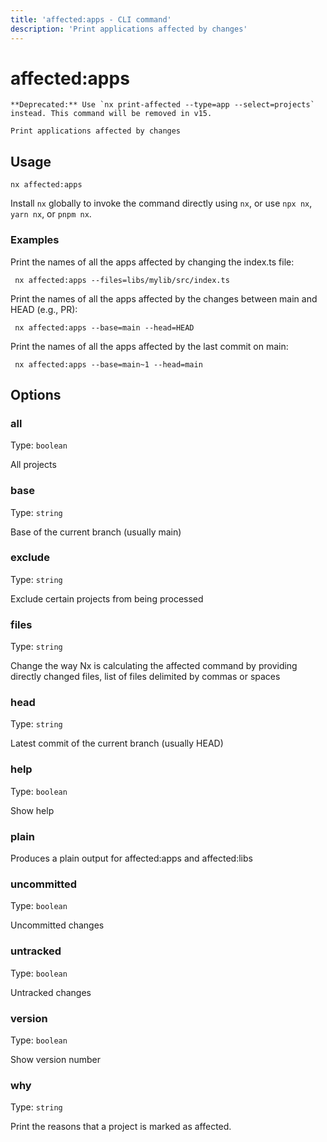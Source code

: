 ```yaml
---
title: 'affected:apps - CLI command'
description: 'Print applications affected by changes'
---
```


# affected:apps

    **Deprecated:** Use `nx print-affected --type=app --select=projects` instead. This command will be removed in v15.

    Print applications affected by changes

## Usage

```shell
nx affected:apps
```

Install `nx` globally to invoke the command directly using `nx`, or use `npx nx`, `yarn nx`, or `pnpm nx`.

### Examples

Print the names of all the apps affected by changing the index.ts file:

```shell
 nx affected:apps --files=libs/mylib/src/index.ts
```

Print the names of all the apps affected by the changes between main and HEAD (e.g., PR):

```shell
 nx affected:apps --base=main --head=HEAD
```

Print the names of all the apps affected by the last commit on main:

```shell
 nx affected:apps --base=main~1 --head=main
```

## Options

### all

Type: `boolean`

All projects

### base

Type: `string`

Base of the current branch (usually main)

### exclude

Type: `string`

Exclude certain projects from being processed

### files

Type: `string`

Change the way Nx is calculating the affected command by providing directly changed files, list of files delimited by commas or spaces

### head

Type: `string`

Latest commit of the current branch (usually HEAD)

### help

Type: `boolean`

Show help

### plain

Produces a plain output for affected:apps and affected:libs

### uncommitted

Type: `boolean`

Uncommitted changes

### untracked

Type: `boolean`

Untracked changes

### version

Type: `boolean`

Show version number

### why

Type: `string`

Print the reasons that a project is marked as affected.
